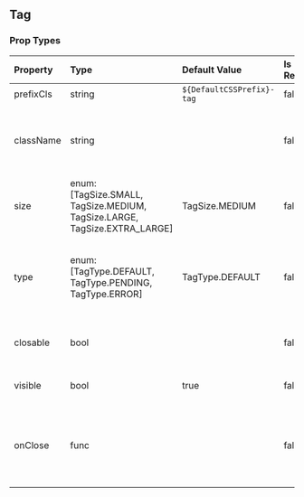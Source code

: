 ## Tag 



### Prop Types
Property | Type | Default Value | Is Required | Description
:--- | :--- | :--- | :--- | :---
prefixCls|string|`${DefaultCSSPrefix}-tag`|false|&ensp;
className|string|&ensp;|false|class names which were applied to component container div.
size|enum:<br>[TagSize.SMALL, TagSize.MEDIUM, TagSize.LARGE, TagSize.EXTRA_LARGE]|TagSize.MEDIUM|false|determine the tag size.
type|enum:<br>[TagType.DEFAULT, TagType.PENDING, TagType.ERROR]|TagType.DEFAULT|false|determine the type of tag, including background-color and color.
closable|bool|&ensp;|false|determine the close icon renders of tag.
visible|bool|true|false|determine the hide status of tag.
onClose|func|&ensp;|false|the callback function which is triggered when clicking the close icon.